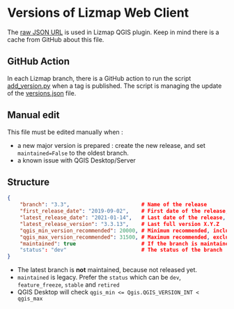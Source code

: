 # Versions of Lizmap Web Client

The [raw JSON URL](https://raw.githubusercontent.com/3liz/lizmap-web-client/versions/versions.json) is used in 
Lizmap QGIS plugin. Keep in mind there is a cache from GitHub about this file.

## GitHub Action

In each Lizmap branch, there is a GitHub action to run the script [add_version.py](./add_version.py) when a
tag is published. The script is managing the update of the [versions.json](./versions.json) file.

## Manual edit

This file must be edited manually when :
* a new major version is prepared : create the new release, and set `maintained=False` to the oldest branch.
* a known issue with QGIS Desktop/Server

## Structure

```json
{
    "branch": "3.3",                       # Name of the release
    "first_release_date": "2019-09-02",    # First date of the release, YYYY-MM-DD
    "latest_release_date": "2021-01-14",   # Last date of the release, YYYY-MM-DD
    "latest_release_version": "3.3.13",    # Last full version X.Y.Z
    "qgis_min_version_recommended": 20000, # Minimum recommended, inclusive, usually even major version
    "qgis_max_version_recommended": 31500, # Maximum recommended, exclusive, usually odd major version
    "maintained": true                     # If the branch is maintained for production. The dev version is not maintained yet
    "status": "dev"                        # The status of the branch
}
```

* The latest branch is **not** maintained, because not released yet.
* `maintained` is legacy. Prefer the `status` which can be `dev`, `feature_freeze`, `stable` and `retired`
* QGIS Desktop will check `qgis_min <= Qgis.QGIS_VERSION_INT < qgis_max`
